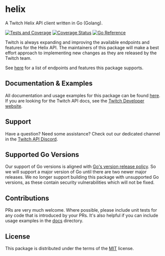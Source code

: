 # helix

A Twitch Helix API client written in Go (Golang).

[![Tests and Coverage](https://github.com/nicklaw5/helix/workflows/Tests%20and%20Coverage/badge.svg)](https://github.com/nicklaw5/helix/actions?query=workflow%3A%22Tests+and+Coverage%22)
[![Coverage Status](https://coveralls.io/repos/github/nicklaw5/helix/badge.svg)](https://coveralls.io/github/nicklaw5/helix)
[![Go Reference](https://pkg.go.dev/badge/github.com/nicklaw5/helix.svg)](https://pkg.go.dev/github.com/nicklaw5/helix/v2)

Twitch is always expanding and improving the available endpoints and features for the Helix API.
The maintainers of this package will make a best effort approach to implementing new changes
as they are released by the Twitch team.

See [here](SUPPORTED_ENDPOINTS.md) for a list of endpoints and features this package supports.

## Documentation & Examples

All documentation and usage examples for this package can be found [here](docs/README.md).
If you are looking for the Twitch API docs, see the [Twitch Developer website](https://dev.twitch.tv/docs/api).

## Support

Have a question? Need some assistance? Check out our dedicated channel in the
[Twitch API Discord](https://discord.gg/8HKVrmzczH).

## Supported Go Versions

Our support of Go versions is aligned with [Go's version release policy](https://golang.org/doc/devel/release#policy).
So we will support a major version of Go until there are two newer major releases.
We no longer support building this package with unsupported Go versions, as these contain security
vulnerabilities which will not be fixed.

## Contributions

PRs are very much welcome.
Where possible, please include unit tests for any code that is introduced by your PRs.
It's also helpful if you can include usage examples in the [docs](docs) directory.

## License

This package is distributed under the terms of the [MIT](LICENSE) license.
